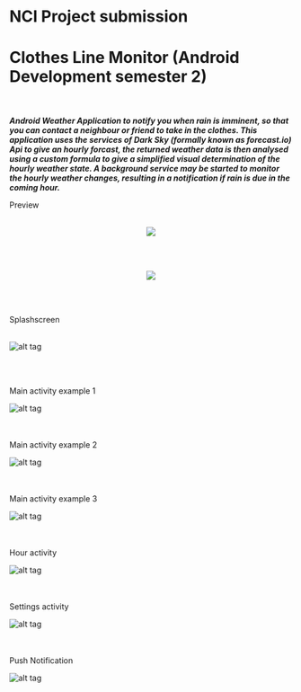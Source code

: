 # NCI Project submission
# Clothes Line Monitor (Android Development semester 2)

<br><br>
***Android Weather Application to notify you when rain is imminent, so that you can contact a neighbour or friend to take in the clothes.
This application uses the services of Dark Sky (formally known as forecast.io) Api to give an hourly forcast, the returned weather data is then analysed using a custom formula to give a simplified visual determination of the hourly weather state. 
A background service may be started to monitor the hourly weather changes, resulting in a notification if rain is due in the coming hour.***

Preview
<br><br>
<p align="center">
  <img src="https://github.com/iluso-6/Clothes-Line-Monitor/blob/master/screenshots/video_snap.gif?raw=true">
</p>

<br><br>

<p align="center">
 <img src="https://github.com/iluso-6/Clothes-Line-Monitor/blob/master/screenshots/video_snap_2.gif?raw=true">
</p>

<br><br>

Splashscreen
<br><br>

![alt tag](https://github.com/iluso-6/Clothes-Line-Monitor/blob/master/screenshots/Splash.png?raw=true)

<br><br>

Main activity example 1

![alt tag](https://github.com/iluso-6/Clothes-Line-Monitor/blob/master/screenshots/Main1.png?raw=true)

<br><br>
Main activity example 2

![alt tag](https://github.com/iluso-6/Clothes-Line-Monitor/blob/master/screenshots/Main2.png?raw=true)

<br><br>
Main activity example 3

![alt tag](https://github.com/iluso-6/Clothes-Line-Monitor/blob/master/screenshots/Main3.png?raw=true)

<br><br>
Hour activity

![alt tag](https://github.com/iluso-6/Clothes-Line-Monitor/blob/master/screenshots/hour.png?raw=true)

<br><br>
Settings activity

![alt tag](https://github.com/iluso-6/Clothes-Line-Monitor/blob/master/screenshots/settings.png?raw=true)

<br><br>
Push Notification

![alt tag](https://github.com/iluso-6/Clothes-Line-Monitor/blob/master/screenshots/push_notification.png?raw=true)
